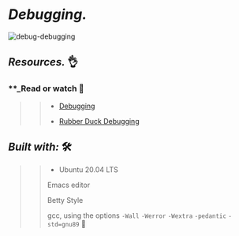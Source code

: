 # **_Debugging._**

![debug-debugging](https://user-images.githubusercontent.com/85587286/160736112-8e488e41-31ec-4a96-84a3-c6c02b1ec66a.gif)


## **_Resources._** 👌

### **_Read or watch  📑

>> * [Debugging](https://intranet.hbtn.io/rltoken/iADtJa-KkjYI56m-cQyWIw)
>> 
>> * [Rubber Duck Debugging](https://intranet.hbtn.io/rltoken/sS_CVV32moC3tyEImNCvig)

## **_Built with:_** 🛠️


>> * Ubuntu 20.04 LTS
>> 
>> Emacs editor
>> 
>> Betty Style
>> 
>> gcc, using the options `-Wall` `-Werror` `-Wextra` `-pedantic` `-std=gnu89`  🏁
